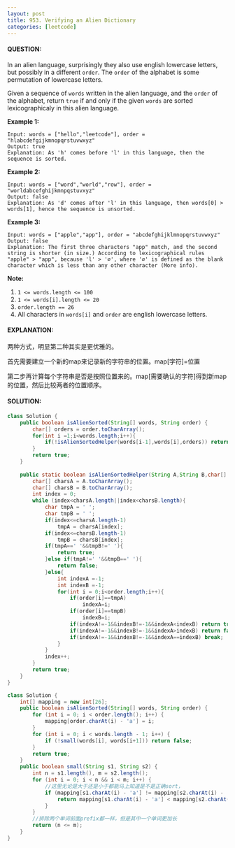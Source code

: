```yaml
---
layout: post
title: 953. Verifying an Alien Dictionary
categories: [leetcode]
---
```


#### QUESTION:

In an alien language, surprisingly they also use english lowercase letters, but possibly in a different `order`. The `order` of the alphabet is some permutation of lowercase letters.

Given a sequence of `words` written in the alien language, and the `order` of the alphabet, return `true` if and only if the given `words` are sorted lexicographicaly in this alien language.

**Example 1:**

```
Input: words = ["hello","leetcode"], order = "hlabcdefgijkmnopqrstuvwxyz"
Output: true
Explanation: As 'h' comes before 'l' in this language, then the sequence is sorted.
```

**Example 2:**

```
Input: words = ["word","world","row"], order = "worldabcefghijkmnpqstuvxyz"
Output: false
Explanation: As 'd' comes after 'l' in this language, then words[0] > words[1], hence the sequence is unsorted.
```

**Example 3:**

```
Input: words = ["apple","app"], order = "abcdefghijklmnopqrstuvwxyz"
Output: false
Explanation: The first three characters "app" match, and the second string is shorter (in size.) According to lexicographical rules "apple" > "app", because 'l' > '∅', where '∅' is defined as the blank character which is less than any other character (More info).
```

**Note:**

1. `1 <= words.length <= 100`
2. `1 <= words[i].length <= 20`
3. `order.length == 26`
4. All characters in `words[i]` and `order` are english lowercase letters.

#### EXPLANATION:

两种方式，明显第二种其实是更优雅的。

首先需要建立一个新的map来记录新的字符串的位置。map[字符]=位置

第二步再计算每个字符串是否是按照位置来的。map[需要确认的字符]得到新map的位置，然后比较两者的位置顺序。

#### SOLUTION:

```java
class Solution {
    public boolean isAlienSorted(String[] words, String order) {
        char[] orders = order.toCharArray();
        for(int i =1;i<words.length;i++){
            if(!isAlienSortedHelper(words[i-1],words[i],orders)) return false;
        }
        return true;
    }
    
    public static boolean isAlienSortedHelper(String A,String B,char[] order){
        char[] charsA = A.toCharArray();
        char[] charsB = B.toCharArray();
        int index = 0;
        while (index<charsA.length||index<charsB.length){
            char tmpA = ' ';
            char tmpB = ' ';
            if(index<=charsA.length-1)
                tmpA = charsA[index];
            if(index<=charsB.length-1)
                tmpB = charsB[index];
            if(tmpA==' '&&tmpB!=' '){
                return true;
            }else if(tmpA!=' '&&tmpB==' '){
                return false;
            }else{
                int indexA =-1;
                int indexB =-1;
                for(int i = 0;i<order.length;i++){
                    if(order[i]==tmpA)
                        indexA=i;
                    if(order[i]==tmpB)
                        indexB=i;
                    if(indexA!=-1&&indexB!=-1&&indexA<indexB) return true;
                    if(indexA!=-1&&indexB!=-1&&indexA>indexB) return false;
                    if(indexA!=-1&&indexB!=-1&&indexA==indexB) break;
                }
            }
            index++;
        }
        return true;
    }
}

class Solution {
    int[] mapping = new int[26];
    public boolean isAlienSorted(String[] words, String order) {
        for (int i = 0; i < order.length(); i++) {
            mapping[order.charAt(i) - 'a'] = i;
        }
        for (int i = 0; i < words.length - 1; i++) {
            if (!small(words[i], words[i+1])) return false;
        }
        return true;
    }
    public boolean small(String s1, String s2) {
        int n = s1.length(), m = s2.length();
        for (int i = 0; i < n && i < m; i++) {
            //这里无论是大于还是小于都能马上知道是不是正确sort，
            if (mapping[s1.charAt(i) - 'a'] != mapping[s2.charAt(i) - 'a']) {
                return mapping[s1.charAt(i) - 'a'] < mapping[s2.charAt(i) - 'a'];
            }
        }
        //排除两个单词前面prefix都一样，但是其中一个单词更加长
        return (n <= m);
    }
}

```


